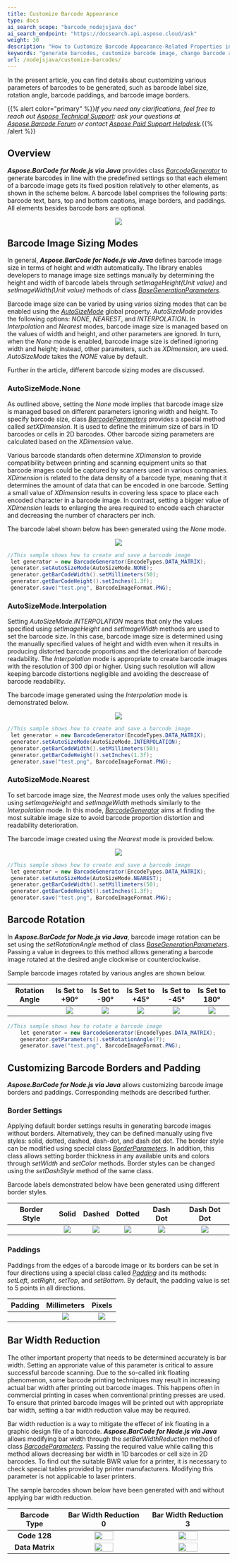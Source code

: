 ```yaml
---
title: Customize Barcode Appearance
type: docs
ai_search_scope: "barcode_nodejsjava_doc"
ai_search_endpoint: "https://docsearch.api.aspose.cloud/ask"
weight: 30
description: "How to Customize Barcode Appearance-Related Properties in Aspose.BarCode for Node.js via Java"
keywords: "generate barcodes, customize barcode image, change barcode appearance, barcode appearance in Node.js, customize barcodes, work with barcode image, generate barcodes in Aspose.BarCode"
url: /nodejsjava/customize-barcodes/
---
```

In the present article, you can find details about customizing various parameters of barcodes to be generated, such as barcode label size, rotation angle, barcode paddings, and barcode image borders.

{{% alert color="primary" %}}*If you need any clarifications, feel free to reach out [Aspose Technical Support](/barcode/nodejsjava/technical-support/): ask your questions at [Aspose.Barcode Forum](https://forum.aspose.com/c/barcode/13) or contact [Aspose Paid Support Helpdesk](https://helpdesk.aspose.com/).*{{% /alert %}}

## **Overview**
***Aspose.BarCode for Node.js via Java*** provides class [*BarcodeGenerator*](https://reference.aspose.com/barcode/nodejs/BarcodeGenerator) to generate barcodes in line with the predefined settings so that each element of a barcode image gets its fixed position relatively to other elements, as shown in the scheme below. A barcode label comprises the following parts: barcode text, bars, top and bottom captions, image borders, and paddings. All elements besides barcode bars are optional.
  
<p align="center"><img src="barcode_view_scheme.png"></p>
 
## **Barcode Image Sizing Modes**

In general, ***Aspose.BarCode for Node.js via Java*** defines barcode image size in terms of height and width automatically. The library enables developers to manage image size settings manually by determining the height and width of barcode labels through *setImageHeight(Unit value)* and *setImageWidth(Unit value)* methods of class [*BaseGenerationParameters*](https://reference.aspose.com/barcode/nodejs/BaseGenerationParameters).  
  
Barcode image size can be varied by using varios sizing modes that can be enabled using the [*AutoSizeMode*](https://reference.aspose.com/barcode/nodejs/global#AutoSizeMode) global property. *AutoSizeMode* provides the following options: *NONE*, *NEAREST*, and *INTERPOLATION*. In *Interpolation* and *Nearest* modes, barcode image size is managed based on the values of width and height, and other parameters are ignored. In turn, when the *None* mode is enabled, barcode image size is defined ignoring width and height; instead, other parameters, such as *XDimension*, are used. *AutoSizeMode* takes the *NONE* value by default.  
   
Further in the article, different barcode sizing modes are discussed.

### **AutoSizeMode.None** 
As outlined above, setting the *None* mode implies that barcode image size is managed based on different parameters ignoring width and height. To specify barcode size, class [*BarcodeParameters*](https://reference.aspose.com/barcode/nodejs/BarcodeParameters) provides a special method called *setXDimension*. It is used to define the minimum size of bars in 1D barcodes or cells in 2D barcodes. Other barcode sizing parameters are calculated based on the *XDimension* value.  
  
Various barcode standards often determine *XDimension* to provide compatibility between printing and scanning equipment units so that barcode images could be captured by scanners used in various companies. *XDimension* is related to the data density of a barcode type, meaning that it determines the amount of data that can be encoded in one barcode. Setting a small value of *XDimension* results in covering less space to place each encoded character in a barcode image. In contrast, setting a bigger value of *XDimension* leads to enlarging the area required to encode each character and decreasing the number of characters per inch.  
    
The barcode label shown below has been generated using the *None* mode.

<p align="center"><img src="autosizemodenone.png"></p>

``` java
//This sample shows how to create and save a barcode image
 let generator = new BarcodeGenerator(EncodeTypes.DATA_MATRIX);
 generator.setAutoSizeMode(AutoSizeMode.NONE);
 generator.getBarCodeWidth().setMillimeters(50);
 generator.getBarCodeHeight().setInches(1.3f);
 generator.save("test.png", BarcodeImageFormat.PNG);

```
   
### **AutoSizeMode.Interpolation**
Setting *AutoSizeMode.INTERPOLATION* means that only the values specified using *setImageHeight* and *setImageWidth* methods are used to set the barcode size. In this case, barcode image size is determined using the manually specified values of height and width even when it results in producing distorted barcode proportions and the deterioration of barcode readability. The *Interpolation* mode is appropriate to create barcode images with the resolution of 300 dpi or higher. Using such resolution will allow keeping barcode distortions negligible and avoiding the descrease of barcode readability.  
  
The barcode image generated using the *Interpolation* mode is demonstrated below.  

<p align="center"><img src="autosizemodeinterpolation.png"></p> 

``` java
//This sample shows how to create and save a barcode image
 let generator = new BarcodeGenerator(EncodeTypes.DATA_MATRIX);
 generator.setAutoSizeMode(AutoSizeMode.INTERPOLATION);
 generator.getBarCodeWidth().setMillimeters(50);
 generator.getBarCodeHeight().setInches(1.3f);
 generator.save("test.png", BarcodeImageFormat.PNG);

```

### **AutoSizeMode.Nearest** 
To set barcode image size, the *Nearest* mode uses only the values specified using *setImageHeight* and *setImageWidth* methods similarly to the *Interpolation* mode. In this mode, [*BarcodeGenerator*](https://reference.aspose.com/barcode/nodejs/BarcodeGenerator) aims at finding the most suitable image size to avoid barcode proportion distortion and readability deterioration.  
  
The barcode image created using the *Nearest* mode is provided below.
  
<p align="center"><img src="autosizemodenearest.png"></p>
  
``` java
//This sample shows how to create and save a barcode image
 let generator = new BarcodeGenerator(EncodeTypes.DATA_MATRIX);
 generator.setAutoSizeMode(AutoSizeMode.NEAREST);
 generator.getBarCodeWidth().setMillimeters(50);
 generator.getBarCodeHeight().setInches(1.3f);
 generator.save("test.png", BarcodeImageFormat.PNG);

```
  
## **Barcode Rotation**
In ***Aspose.BarCode for Node.js via Java***, barcode image rotation can be set using the *setRotationAngle* method of class [*BaseGenerationParameters*](https://reference.aspose.com/barcode/nodejs/BaseGenerationParameters). Passing a value in degrees to this method allows generating a barcode image rotated at the desired angle clockwise or counterclockwise.  
  
Sample barcode images rotated by various angles are shown below.
  
|Rotation Angle|Is Set to +90°|Is Set to -90°|Is Set to +45°|Is Set to -45°|Is Set to 180°| 
| :-: | :-: | :-: | :-: | :-: | :-: | 
| |<img src="rotationangle+90.png">|<img src="rotationangle-90.png">|<img src="rotationangle+45.png">|<img src="rotationangle-45.png">|<img src="rotationangle180.png">|
  
``` java
//This sample shows how to rotate a barcode image
    let generator = new BarcodeGenerator(EncodeTypes.DATA_MATRIX);
    generator.getParameters().setRotationAngle(7);
    generator.save("test.png", BarcodeImageFormat.PNG);
```  

## **Customizing Barcode Borders and Padding**
***Aspose.BarCode for Node.js via Java*** allows customizing barcode image borders and paddings. Corresponding methods are described further.
  
### **Border Settings**
Applying default border settings results in generating barcode images without borders. Alternatively, they can be defined manually using five styles: solid, dotted, dashed, dash-dot, and dash dot dot. The border style can be modified using special class [*BorderParameters*](https://reference.aspose.com/barcode/nodejs/BorderParameters). In addition, this class allows setting border thickness in any available units and colors through *setWidth* and *setColor* methods. Border styles can be changed using the *setDashStyle* method of the same class. 
  
Barcode labels demonstrated below have been generated using different border styles. 
  
|Border Style|Solid|Dashed|Dotted|Dash Dot|Dash Dot Dot| 
| :-: | :-: | :-: | :-: | :-: | :-: | 
| |<img src="bordersolid.png">|<img src="borderdash.png">|<img src="borderdot.png">|<img src="borderdashdot.png">|<img src="borderdashdotdot.png">|
  
### **Paddings**
Paddings from the edges of a barcode image or its borders can be set in four directions using a special class called [*Padding*](https://reference.aspose.com/barcode/nodejs/Padding) and its methods: *setLeft*, *setRight*, *setTop*, and *setBottom*. By default, the padding value is set to 5 points in all directions.
  
|Padding|Millimeters|Pixels|  
| :-: | :-: | :-: |  
| |<img src="padding10millimeters.png">|<img src="padding10pixels.png">| 

  
## **Bar Width Reduction**
The other important property that needs to be determined accurately is bar width. Setting an approriate value of this parameter is critical to assure successful barcode scanning. Due to the so-called ink floating phenomenon, some barcode printing techniques may result in increasing actual bar width after printing out barcode images. This happens often in commercial printing in cases when conventional printing presses are used. To ensure that printed barcode images will be printed out with appropriate bar width, setting a bar width reduction value may be required.  
  
Bar width reduction is a way to mitigate the effecet of ink floating in a graphic design file of a barcode. ***Aspose.BarCode for Node.js via Java*** allows modifying bar width through the *setBarWidthReduction* method of class [*BarcodeParameters*](https://reference.aspose.com/barcode/nodejs/BarcodeParameters). Passing the required value while calling this method allows decreasing bar width in 1D barcodes or cell size in 2D barcodes. To find out the suitable BWR value for a printer, it is necessary to check special tables provided by printer manufacturers. Modifying this parameter is not applicable to laser printers.  
  
The sample barcodes shown below have been generated with and without applying bar width reduction.
  
|Barcode Type|Bar Width Reduction 0|Bar Width Reduction 3|  
| :-: | :-: | :-: |  
|**Code 128**|<img src="code128barwidthreduction0.png" width="50%" height="50%">|<img src="code128barwidthreduction3.png" width="50%" height="50%">| 
|**Data Matrix**|<img src="datamatrixbarwidthreduction0.png" width="50%" height="50%">|<img src="datamatrixbarwidthreduction4.png" width="50%" height="50%">|
  
  